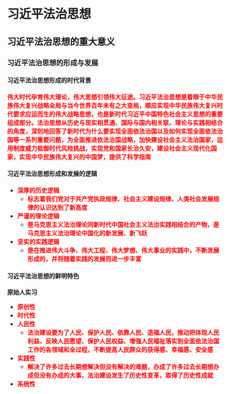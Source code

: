 # 习近平法治思想

## 习近平法治思想的重大意义

### 习近平法治思想的形成与发展

#### 习近平法治思想形成的时代背景

<strong style="color: red;">伟大时代孕育伟大理论，伟大思想引领伟大征途。习近平法治思想是着眼于中华民族伟大复兴战略全局与当今世界百年未有之大变局，顺应实现中华民族伟大复兴时代要求应运而生的伟大战略思想，也是新时代习近平中国特色社会主义思想的重要组成部分。法治思想从历史与现实相贯通、国际与国内相关联、理论与实践相结合的角度，深刻地回答了新时代为什么要实现全面依法治国以及如何实现全面依法治国等一系列重要问题，为全面推进依法治国战略，加快建设社会主义法治国家，运用制度威力抵御时代风险挑战，实现党和国家长治久安，建设社会主义现代化国家，实现中华民族伟大复兴的中国梦，提供了科学指南</strong>

#### 习近平法治思想形成和发展的逻辑

- <strong style="color: red;">深厚的历史逻辑</strong>
  - <strong style="color: red;">标志着我们党对于共产党执政规律、社会主义建设规律、人类社会发展规律的认识达到了新高度</strong>
- <strong style="color: red;">严谨的理论逻辑</strong>
  - <strong style="color: red;">是马克思主义法治理论同新时代中国社会主义法治实践相结合的产物，是马克思主义法治理论中国化的新发展、新飞跃</strong>
- <strong style="color: red;">坚实的实践逻辑</strong>
  - <strong style="color: red;">是在推进伟大斗争、伟大工程、伟大梦想、伟大事业的实践中，不断发展形成的，并将随着实践的发展而进一步丰富</strong>

#### 习近平法治思想的鲜明特色

**原始人实习**

- <strong style="color: red;">原创性</strong>
- <strong style="color: red;">时代性</strong>
- <strong style="color: red;">人民性</strong>
  - <strong style="color: red;">法治建设要为了人民、保护人民、依靠人民、造福人民，推动把体现人民利益、反映人民愿望、保护人民权益、增强人民福祉落实到全面依法治国工作的各领域和全过程，不断提高人民群众的获得感、幸福感、安全感</strong>
- <strong style="color: red;">实践性</strong>
  - <strong style="color: red;">解决了许多过去长期想解决但没有解决的难题，办成了许多过去长期想办成但没有办成的大事，法治建设发生了历史性变革，取得了历史性成就</strong>
- <strong style="color: red;">系统性</strong>
